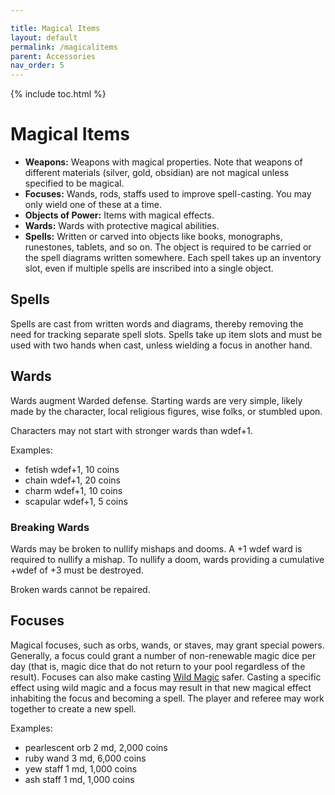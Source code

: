 ```yaml
---

title: Magical Items
layout: default
permalink: /magicalitems
parent: Accessories
nav_order: 5
---
```


{% include toc.html %}


# Magical Items

- **Weapons:** Weapons with magical properties. Note that weapons of different materials (silver, gold, obsidian) are not magical unless specified to be magical. 
- **Focuses:** Wands, rods, staffs used to improve spell-casting. You may only wield one of these at a time. 
- **Objects of Power:** Items with magical effects. 
- **Wards:** Wards with protective magical abilities.
- **Spells:** Written or carved into objects like books, monographs, runestones, tablets, and so on. The object is required to be carried or the spell diagrams written somewhere. Each spell takes up an inventory slot, even if multiple spells are inscribed into a single object.

## Spells

Spells are cast from written words and diagrams, thereby removing the need for tracking separate spell slots. Spells take up item slots and must be used with two hands when cast, unless wielding a focus in another hand.

## Wards

Wards augment Warded defense. Starting wards are very simple, likely made by the character, local religious figures, wise folks, or stumbled upon. 

Characters may not start with stronger wards than wdef+1.

Examples: 

- fetish wdef+1, 10 coins
- chain wdef+1, 20 coins
- charm wdef+1, 10 coins
- scapular wdef+1, 5 coins

### Breaking Wards

Wards may be broken to nullify mishaps and dooms. A +1 wdef ward is required to nullify a mishap. To nullify a doom, wards providing a cumulative +wdef of +3 must be destroyed. 

Broken wards cannot be repaired. 


## Focuses

Magical focuses, such as orbs, wands, or staves, may grant special powers. Generally, a focus could grant a number of non-renewable magic dice per day (that is, magic dice that do not return to your pool regardless of the result). Focuses can also make casting [Wild Magic](spellcasting#wild-magic) safer. Casting a specific effect using wild magic and a focus may result in that new magical effect inhabiting the focus and becoming a spell. The player and referee may work together to create a new spell. 

Examples: 

- pearlescent orb 2 md, 2,000 coins
- ruby wand 3 md, 6,000 coins
- yew staff 1 md, 1,000 coins
- ash staff 1 md, 1,000 coins
